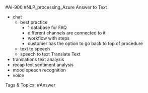  #Ai-900 #NLP_processing_Azure Answer to Text
  - chat
    - best practice
      - 1 database for FAQ
      - different channels are connected to it
      - workflow with steps
      - customer has the option to go back to top of procedure
    - text to speech
    - speech to text
 Translate Text
  - translations
 text analysis
  - recap text
 sentiment analysis
  - mood
 speech recognition
  - voice

   Tags & Topics:
   #Answer